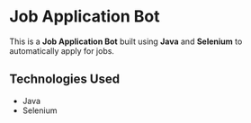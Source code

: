 # Job Application Bot

This is a **Job Application Bot** built using **Java** and **Selenium** to automatically apply for jobs. 

## Technologies Used
- Java
- Selenium
